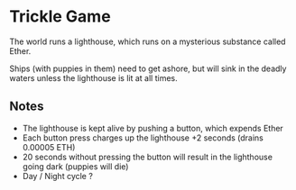 # Trickle Game

The world runs a lighthouse, which runs on a mysterious substance called Ether.

Ships (with puppies in them) need to get ashore, but will sink in the deadly
waters unless the lighthouse is lit at all times.

## Notes

- The lighthouse is kept alive by pushing a button, which expends Ether
- Each button press charges up the lighthouse +2 seconds (drains 0.00005 ETH)
- 20 seconds without pressing the button will result in the lighthouse going dark (puppies will die)
- Day / Night cycle ?
